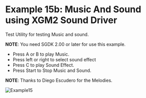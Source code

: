# Example 15b: Music And Sound using XGM2 Sound Driver

Test Utility for testing Music and sound.

**NOTE**: You need SGDK 2.00 or later for use this example.

* Press A or B to play Music.
* Press left or right to select sound effect
* Press C to play Sound Effect.
* Press Start to Stop Music and Sound.

**NOTE**: Thanks to Diego Escudero for the Melodies.

![Example15](https://user-images.githubusercontent.com/6067824/202898769-994658f9-c477-4e5e-af77-89e9364df0ab.png)
